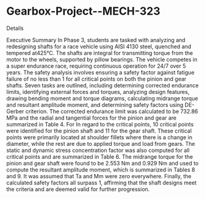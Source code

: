# Gearbox-Project--MECH-323


Details

Executive Summary
In Phase 3, students are tasked with analyzing and redesigning shafts for a race vehicle using AISI
4130 steel, quenched and tempered at425°C. The shafts are integral for transmitting torque from
the motor to the wheels, supported by pillow bearings. The vehicle competes in a super
endurance race, requiring continuous operation for 24/7 over 5 years. The safety analysis
involves ensuring a safety factor against fatigue failure of no less than 1 for all critical points on
both the pinion and gear shafts. Seven tasks are outlined, including determining corrected
endurance limits, identifying external forces and torques, analyzing design features, drawing
bending moment and torque diagrams, calculating midrange torque and resultant amplitude
moment, and determining safety factors using DE-Gerber criterion.
The corrected endurance limit was calculated to be 732.86 MPa and the radial and tangential
forces for the pinion and gear are summarized in Table 4. For In regard to the critical points, 10
critical points were identified for the pinion shaft and 11 for the gear shaft. These critical points
were primarily located at shoulder fillets where there is a change in diameter, while the rest are
due to applied torque and load from gears. The static and dynamic stress concentration factor
was also computed for all critical points and are summarized in Table 6. The midrange torque for
the pinion and gear shaft were found to be 2.553 Nm and 0.929 Nm and used to compute the
resultant amplitude moment, which is summarized in Tables 8 and 9. It was assumed that Ta and
Mm were zero everywhere. Finally, the calculated safety factors all surpass 1, affirming that the
shaft designs meet the criteria and are deemed valid for further progression.
